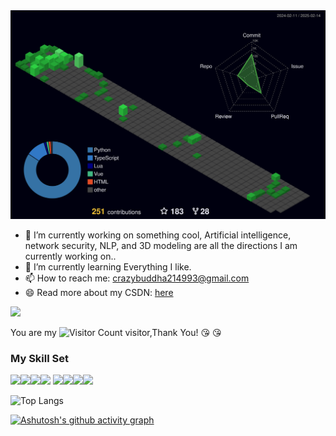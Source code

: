 <picture>
  <source media="(prefers-color-scheme: dark)" srcset="https://raw.githubusercontent.com/Fatpandac/fatpandac/main/profile-3d-contrib/profile-night-rainbow.svg">
  <source media="(prefers-color-scheme: light)" srcset="https://raw.githubusercontent.com/CrazyBuddha-Max/CrazyBuddha-Max/profile-3d-contrib/profile-gitblock.svg">
  <img alt="My GitHub Status" src="https://raw.githubusercontent.com/Fatpandac/fatpandac/main/profile-3d-contrib/profile-night-green.svg">
</picture>

- 🔭 I’m currently working on something cool, Artificial intelligence, network security, NLP, and 3D modeling are all the directions I am currently working on..
- 🌱 I’m currently learning Everything I like.
- 📫 How to reach me: crazybuddha214993@gmail.com
- 😄 Read more about my CSDN: [here](https://blog.csdn.net/qq_50631755?spm=1000.2115.3001.5343)

![](https://github-readme-stats.vercel.app/api?username=CrazyBuddha-MAX&show_icons=true&theme=ambient_gradient)

You are my ![Visitor Count](https://profile-counter.glitch.me/CrazyBuddha-MAX/count.svg) visitor,Thank You! :kissing_heart: :kissing_heart:

### My Skill Set

![](https://img.shields.io/badge/Java-ED8B00?style=for-the-badge&logo=openjdk&logoColor=white)![](https://img.shields.io/badge/Python-3776AB?style=for-the-badge&logo=python&logoColor=white)![](https://img.shields.io/badge/springboot-green)![](https://img.shields.io/badge/vue-green)
![](https://img.shields.io/badge/HTML-yellow)![](https://img.shields.io/badge/CSS-yellow)![](https://img.shields.io/badge/javascript-yellow)![](https://img.shields.io/badge/Next.js-blue)

![Top Langs](https://github-readme-stats.vercel.app/api/top-langs/?username=CrazyBuddha-MAX&layout=compact&theme=ambient_gradient)


[![Ashutosh's github activity graph](https://github-readme-activity-graph.vercel.app/graph?username=CrazyBuddha-MAX&theme=redical)](https://github.com/ashutosh00710/github-readme-activity-graph)





